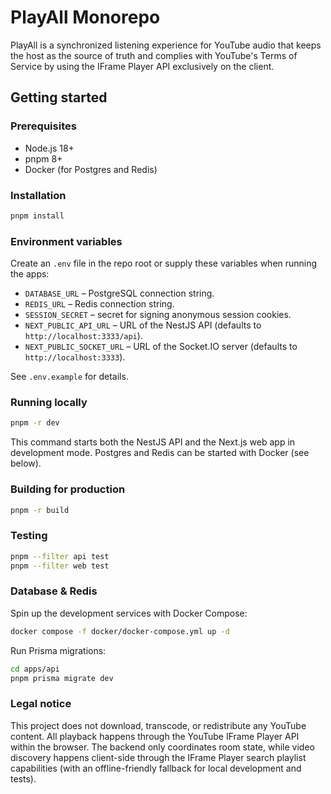 # PlayAll Monorepo

PlayAll is a synchronized listening experience for YouTube audio that keeps the host as the source of truth and complies with YouTube's Terms of Service by using the IFrame Player API exclusively on the client.

## Getting started

### Prerequisites

- Node.js 18+
- pnpm 8+
- Docker (for Postgres and Redis)

### Installation

```bash
pnpm install
```

### Environment variables

Create an `.env` file in the repo root or supply these variables when running the apps:

- `DATABASE_URL` – PostgreSQL connection string.
- `REDIS_URL` – Redis connection string.
- `SESSION_SECRET` – secret for signing anonymous session cookies.
- `NEXT_PUBLIC_API_URL` – URL of the NestJS API (defaults to `http://localhost:3333/api`).
- `NEXT_PUBLIC_SOCKET_URL` – URL of the Socket.IO server (defaults to `http://localhost:3333`).

See `.env.example` for details.

### Running locally

```bash
pnpm -r dev
```

This command starts both the NestJS API and the Next.js web app in development mode. Postgres and Redis can be started with Docker (see below).

### Building for production

```bash
pnpm -r build
```

### Testing

```bash
pnpm --filter api test
pnpm --filter web test
```

### Database & Redis

Spin up the development services with Docker Compose:

```bash
docker compose -f docker/docker-compose.yml up -d
```

Run Prisma migrations:

```bash
cd apps/api
pnpm prisma migrate dev
```

### Legal notice

This project does not download, transcode, or redistribute any YouTube content. All playback happens through the YouTube IFrame Player API within the browser. The backend only coordinates room state, while video discovery happens client-side through the IFrame Player search playlist capabilities (with an offline-friendly fallback for local development and tests).
